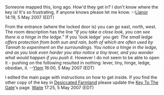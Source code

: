 Someone mapped this, long ago. How'd they get in? I don't know where the
key is! It's so frustrating, if anyone knows please let me know.
--[Llanor](User:MooNFisH "wikilink") 14:19, 5 May 2007 (EDT)

From the entrance (where the locked door is) you can go east, north,
west. The room description has the line "*If you take a close look, you
can see there is a hinge in the ledge.*" If you 'look ledge' you get:
*The small ledge offers protection from both sun and rain, both of which
are often used by Tannah to experiment on the surroundings. You notice a
hinge in the ledge, and as you look even harder you also notice a tiny
lever, and you wonder what would happen if you push it.* However I do
not seem to be able to open it - pushing on the following resulted in
nothing: lever, tiny, hinge, ledge, obsidian, it.
--[Ylem](User:Ylem "wikilink") 16:00, 5 May 2007 (EDT)

I edited the main page with instructions on how to get inside. If you
find the other copy of the key in [Desiccated
Farmland](:Category:Desiccated_Farmland "wikilink") please update the
[Key To The Gate](Key_To_The_Gate "wikilink")'s page.
[Waite](User:Waite "wikilink") 17:25, 5 May 2007 (EDT)

